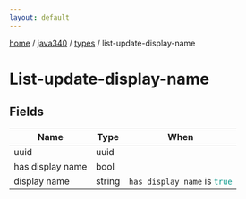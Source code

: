 ```yaml
---
layout: default
---
```


[home](/)  /  [java340](/protocol/java340)  /  [types](/protocol/java340/types)  /  list-update-display-name

# List-update-display-name

## Fields

Name | Type | When
---|---|:---:
uuid | uuid | 
has display name | bool | 
display name | string | <code>has display name</code> is <code><span style="color:#009688">true</span></code>

